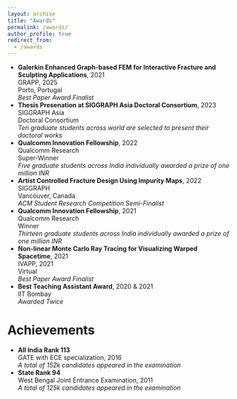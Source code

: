 ```yaml
---
layout: archive
title: "Awards"
permalink: /awards/
author_profile: true
redirect_from:
  - /awards
---
```

- <b>Galerkin Enhanced Graph-based FEM for Interactive Fracture and Sculpting Applications</b>, 2021\
  GRAPP, 2025\
  Porto, Portugal\
  *Best Paper Award Finalist* <br>
- <b>Thesis Presenation at SIGGRAPH Asia Doctoral Consortium</b>, 2023\
  SIGGRAPH Asia\
  Doctoral Consortium\
  *Ten graduate students across world are selected to present their doctoral works* <br>
- <b>Qualcomm Innovation Fellowship</b>, 2022\
  Qualcomm Research\
  Super-Winner\
  *Five graduate students across India individually awarded a prize of one million INR* <br>
- <b>Artist Controlled Fracture Design Using Impurity Maps</b>, 2022\
  SIGGRAPH\
  Vancouver, Canada\
  *ACM Student Research Competition Semi-Finalist* <br>
- <b>Qualcomm Innovation Fellowship</b>, 2021\
  Qualcomm Research\
  Winner\
  *Thirteen graduate students across India individually awarded a prize of one million INR* <br>
- <b>Non-linear Monte Carlo Ray Tracing for Visualizing Warped Spacetime</b>, 2021\
  IVAPP, 2021\
  Virtual\
  *Best Paper Award Finalist* <br>
- <b>Best Teaching Assistant Award</b>, 2020 & 2021\
  IIT Bombay\
  *Awarded Twice* 

Achievements
======
- <b>All India Rank 113 </b>\
  GATE with ECE specialization, 2016\
  *A total of 152k candidates appeared in the examination* <br> 
- <b>State Rank 94</b>\
  West Bengal Joint Entrance Examination, 2011\
  *A total of 125k candidates appeared in the examination* <br>
